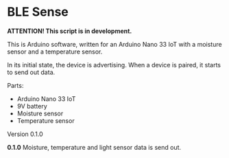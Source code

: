 # BLE Sense

**ATTENTION! This script is in development.**

This is Arduino software, written for an Arduino Nano 33 IoT with a moisture sensor and a temperature sensor.

In its initial state, the device is advertising. When a device is paired, it starts to send out data.

Parts:
- Arduino Nano 33 IoT
- 9V battery
- Moisture sensor
- Temperature sensor

Version 0.1.0

**0.1.0**
Moisture, temperature and light sensor data is send out.